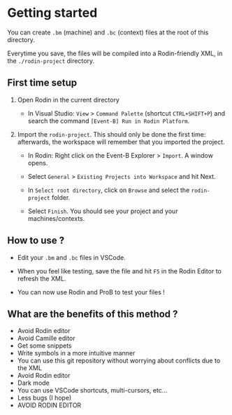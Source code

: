 # Getting started

You can create `.bm` (machine) and `.bc` (context) files at the root of this directory.

Everytime you save, the files will be compiled into a Rodin-friendly XML, in the `./rodin-project` directory.

## First time setup

1. Open Rodin in the current directory

    - In Visual Studio: `View` > `Command Palette` (shortcut `CTRL+SHIFT+P`) and search the command `[Event-B] Run in Rodin Platform`.

2. Import the `rodin-project`. This should only be done the first time: afterwards, the workspace will remember that you imported the project.

    - In Rodin: Right click on the Event-B Explorer > `Import`. A window opens.

    - Select `General` > `Existing Projects into Workspace` and hit Next.

    - In `Select root directory`, click on `Browse` and select the `rodin-project` folder.

    - Select `Finish`. You should see your project and your machines/contexts.



## How to use ?

- Edit your `.bm` and `.bc` files in VSCode.

- When you feel like testing, save the file and hit `F5` in the Rodin Editor to refresh the XML.

- You can now use Rodin and ProB to test your files !

## What are the benefits of this method ?

- Avoid Rodin editor
- Avoid Camille editor
- Get some snippets
- Write symbols in a more intuitive manner
- You can use this git repository without worrying about conflicts due to the XML
- Avoid Rodin editor
- Dark mode
- You can use VSCode shortcuts, multi-cursors, etc...
- Less bugs (I hope)
- AVOID RODIN EDITOR